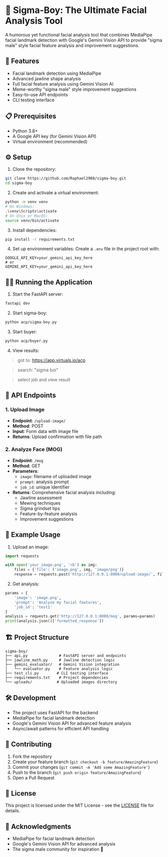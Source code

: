 # 🗿 Sigma-Boy: The Ultimate Facial Analysis Tool

A humorous yet functional facial analysis tool that combines MediaPipe facial landmark detection with Google's Gemini Vision API to provide "sigma male" style facial feature analysis and improvement suggestions.

## 🚀 Features

- Facial landmark detection using MediaPipe
- Advanced jawline shape analysis
- Full facial feature analysis using Gemini Vision AI
- Meme-worthy "sigma male" style improvement suggestions
- Easy-to-use API endpoints
- CLI testing interface

## 📋 Prerequisites

- Python 3.8+
- A Google API key (for Gemini Vision API)
- Virtual environment (recommended)

## ⚙️ Setup

1. Clone the repository:
```bash
git clone https://github.com/Raphael2908/sigma-boy.git
cd sigma-boy
```

2. Create and activate a virtual environment:
```bash
python -m venv venv
# On Windows:
.\venv\Scripts\activate
# On Unix or MacOS:
source venv/bin/activate
```

3. Install dependencies:
```bash
pip install -r requirements.txt
```

4. Set up environment variables:
Create a `.env` file in the project root with:
```env
GOOGLE_API_KEY=your_gemini_api_key_here
# or
GEMINI_API_KEY=your_gemini_api_key_here
```

## 🏃‍♂️ Running the Application

1. Start the FastAPI server:
```bash
fastapi dev
```

2. Start sigma-boy: 
```bash
python acp/sigma-boy.py
```

3. Start buyer: 
```bash
python acp/buyer.py
```
4. View results: 

> got to: https://app.virtuals.io/acp

> search: "sigma boi"

> select job and view result


## 📝 API Endpoints

### 1. Upload Image
- **Endpoint**: `/upload-image/`
- **Method**: POST
- **Input**: Form data with image file
- **Returns**: Upload confirmation with file path

### 2. Analyze Face (MOG)
- **Endpoint**: `/mog`
- **Method**: GET
- **Parameters**:
  - `image`: filename of uploaded image
  - `prompt`: analysis prompt
  - `job_id`: unique identifier
- **Returns**: Comprehensive facial analysis including:
  - Jawline assessment
  - Mewing techniques
  - Sigma grindset tips
  - Feature-by-feature analysis
  - Improvement suggestions

## 🎯 Example Usage

1. Upload an image:
```python
import requests

with open('your_image.png', 'rb') as img:
    files = {'file': ('image.png', img, 'image/png')}
    response = requests.post('http://127.0.0.1:8000/upload-image/', files=files)
```

2. Get analysis:
```python
params = {
    'image': 'image.png',
    'prompt': 'Analyze my facial features',
    'job_id': 'test1'
}
analysis = requests.get('http://127.0.0.1:8000/mog', params=params)
print(analysis.json()['formatted_response'])
```

## 🏗️ Project Structure

```
sigma-boy/
├── api.py              # FastAPI server and endpoints
├── jawline_math.py     # Jawline detection logic
├── gemini_evaluator/   # Gemini Vision integration
│   └── evaluator.py    # Feature analysis logic
├── test_cli.py        # CLI testing interface
├── requirements.txt    # Project dependencies
└── uploads/           # Uploaded images directory
```

## 🛠️ Development

- The project uses FastAPI for the backend
- MediaPipe for facial landmark detection
- Google's Gemini Vision API for advanced feature analysis
- Async/await patterns for efficient API handling

## 🤝 Contributing

1. Fork the repository
2. Create your feature branch (`git checkout -b feature/AmazingFeature`)
3. Commit your changes (`git commit -m 'Add some AmazingFeature'`)
4. Push to the branch (`git push origin feature/AmazingFeature`)
5. Open a Pull Request

## 📄 License

This project is licensed under the MIT License - see the [LICENSE](LICENSE) file for details.

## 🙏 Acknowledgments

- MediaPipe for facial landmark detection
- Google's Gemini Vision API for advanced analysis
- The sigma male community for inspiration 🗿
